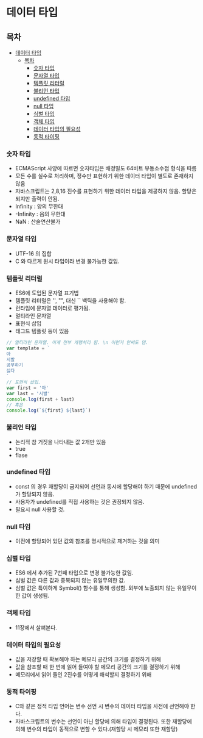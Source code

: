 # 데이터 타입
## 목차
- [데이터 타입](#데이터-타입)
  - [목차](#목차)
    - [숫자 타입](#숫자-타입)
    - [문자열 타입](#문자열-타입)
    - [템플릿 리터럴](#템플릿-리터럴)
    - [불리언 타입](#불리언-타입)
    - [undefined 타입](#undefined-타입)
    - [null 타입](#null-타입)
    - [심벌 타입](#심벌-타입)
    - [객체 타입](#객체-타입)
    - [데이터 타입의 필요성](#데이터-타입의-필요성)
    - [동적 타이핑](#동적-타이핑)
### 숫자 타입
- ECMAScript 사양에 따르면 숫자타입은 배정밀도 64비트 부동소수점 형식을 따름
- 모든 수를 실수로 처리하며, 정수만 표현하기 위한 데이터 타입이 별도로 존재하지 않음
- 자바스크립트는 2,8,16 진수를 표현하기 위한 데이터 타입을 제공하지 않음. 할당은 되지만 출력이 안됨.
- Infinity : 양의 무한대
- -Infinity : 음의 무한대
- NaN : 산술연산불가

### 문자열 타입
- UTF-16 의 집합
- C 와 다르게 원시 타입이라 변경 불가능한 값임.

### 템플릿 리터럴
- ES6에 도입된 문자열 표기법
- 템플릿 리터럴은 '', "", 대신 `` 백틱을 사용해야 함.
- 런타임에 문자열 데이터로 평가됨.
- 멀티라인 문자열
- 표현식 삽입
- 태그드 템플릿 등이 있음
```javascript
// 멀티라인 문자열. 이게 전부 개행처리 됨. \n 이런거 안써도 댐.
var template = `
아
시발
공부하기
싫다
`
// 표현식 삽입.
var first = '아'
var last = '시발'
console.log(first + last)
// 혹은
console.log(`${first} ${last}`) 
```
### 불리언 타입
- 논리적 참 거짓을 나타내는 값 2개만 있음
- true
- flase
### undefined 타입
- const 의 경우 재할당이 금지되어 선언과 동시에 할당해야 하기 때문에 undefined가 할당되지 않음.
- 사용자가 undefined를 직접 사용하는 것은 권장되지 않음.
- 필요시 null 사용할 것.

### null 타입
- 이전에 할당되어 있던 값의 참조를 명시적으로 제거하는 것을 의미

### 심벌 타입
- ES6 에서 추가된 7번째 타입으로 변경 불가능한 값임.
- 심벌 값은 다른 값과 중복되지 않는 유일무의한 값.
- 심벌 값은 특이하게 Symbol() 함수를 통해 생성함. 외부에 노출되지 않는 유일무이한 값이 생성됨.

### 객체 타입
- 11장에서 살펴본다.
### 데이터 타입의 필요성
- 값을 저장할 때 확보해야 하는 메모리 공간의 크기를 결정하기 위해
- 값을 참조할 때 한 번에 읽어 들여야 할 메모리 공간의 크기를 결정하기 위해
- 메모리에서 읽어 들인 2진수를 어떻게 해석할지 결정하기 위해

### 동적 타이핑
- C와 같은 정적 타입 언어는 변수 선언 시 변수의 데이터 타입을 사전에 선언해야 한다.
- 자바스크립트의 변수는 선언이 아닌 할당에 의해 타입이 결정된다. 또한 재할당에 의해 변수의 타입이 동적으로 변할 수 있다.(재할당 시 메모리 또한 재할당)